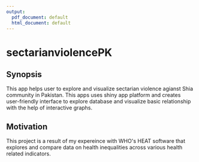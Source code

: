 ```yaml
---
output:
  pdf_document: default
  html_document: default
---
```

# sectarianviolencePK

## Synopsis
This app helps user to explore and visualize sectarian violence agianst Shia community in Pakistan. This apps uses shiny app platform and creates user-friendly interface to explore database and visualize basic relationship with the help of interactive graphs.

## Motivation
This project is a result of my expereince with WHO's HEAT software that explores and compare data on health inequalities across various health related indicators.


